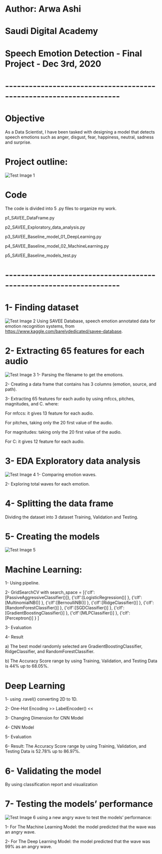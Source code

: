 
# Author: Arwa Ashi

# Saudi Digital Academy 

# Speech Emotion Detection - Final Project - Dec 3rd, 2020
# -------------------------------------------------------------------

# Objective
As a Data Scientist, I have been tasked with designing a model that detects speech emotions such as anger, disgust, fear, happiness, neutral, sadness and surprise. 

# Project outline: 
![Test Image 1](https://github.com/AMMAshi/AMMAshi-Saudi-Digital-Academy---Data-Science-Immersive---Bootcamps/blob/master/Speech_Emotion_Detection/images/Project_outline.png)

# Code
The code is divided into 5 .py files to organize my work.

p1_SAVEE_DataFrame.py 

p2_SAVEE_Exploratory_data_analysis.py 

p3_SAVEE_Baseline_model_01_DeepLearning.py

p4_SAVEE_Baseline_model_02_MachineLearning.py

p5_SAVEE_Baseline_models_test.py
# -------------------------------------------------------------------

# 1- Finding dataset
![Test Image 2](https://github.com/AMMAshi/AMMAshi-Saudi-Digital-Academy---Data-Science-Immersive---Bootcamps/blob/master/Speech_Emotion_Detection/images/DataFrame.png)
Using SAVEE Database, speech emotion annotated data for emotion recognition systems, from
https://www.kaggle.com/barelydedicated/savee-database.

# 2-  Extracting 65 features for each audio
![Test Image 3](https://github.com/AMMAshi/AMMAshi-Saudi-Digital-Academy---Data-Science-Immersive---Bootcamps/blob/master/Speech_Emotion_Detection/images/features.png)
1- Parsing the filename to get the emotions.

2- Creating a data frame that contains has 3 columns (emotion, source, and path). 

3- Extracting 65 features for each audio by using mfccs, pitches, magnitudes, and C. where:

For mfccs: it gives 13 feature for each audio. 

For pitches, taking only the 20 first value of the audio.

For magnitudes: taking only the 20 first value of the audio.

For C: it gives 12 feature for each audio.


# 3- EDA Exploratory data analysis
![Test Image 4](https://github.com/AMMAshi/AMMAshi-Saudi-Digital-Academy---Data-Science-Immersive---Bootcamps/blob/master/Speech_Emotion_Detection/images/EDA.png)
1- Comparing emotion waves. 

2- Exploring total waves for each emotion.

# 4- Splitting the data frame
Dividing the dataset into 3 dataset Training, Validation and Testing. 

# 5- Creating the models
![Test Image 5](https://github.com/AMMAshi/AMMAshi-Saudi-Digital-Academy---Data-Science-Immersive---Bootcamps/blob/master/Speech_Emotion_Detection/images/result.png)
# Machine Learning: 
1- Using pipeline.

2- GridSearchCV with search_space = [{'clf':[PassiveAggressiveClassifier()]},
                {'clf':[LogisticRegression()]         },
                {'clf':[MultinomialNB()]              },
                {'clf':[BernoulliNB()]                },
                {'clf':[RidgeClassifier()]            },
                {'clf':[RandomForestClassifier()]     },
                {'clf':[SGDClassifier()]              },
                {'clf':[GradientBoostingClassifier()] },
                {'clf':[MLPClassifier()]              },
                {'clf':[Perceptron()]                 }
                ]
                
3- Evaluation 

4- Result 

a) The best model randomly selected are GradientBoostingClassifier, RidgeClassifier, and 
RandomForestClassifier.

b) The Accuracy Score range by using Training, Validation, and Testing Data is 44% up to 68.05%.

# Deep Learning 
1- using .ravel() converting 2D to 1D.

2- One-Hot Encoding >>  LabelEncoder() <<

3- Changing Dimension for CNN Model

4- CNN Model

5- Evaluation 

6- Result: The Accuracy Score range by using Training, Validation, and Testing Data is 52.78% up to 86.97%. 

# 6- Validating the model
By using classification report and visualization 

# 7- Testing the models’ performance
![Test Image 6](https://github.com/AMMAshi/AMMAshi-Saudi-Digital-Academy---Data-Science-Immersive---Bootcamps/blob/master/Speech_Emotion_Detection/images/test.png)
using a new angry wave to test the models’ performance:

1- For The Machine Learning Model: the model predicted that the wave was an angry wave.

2- For The Deep Learning Model: the model predicted that the wave was 99% as an angry wave. 
